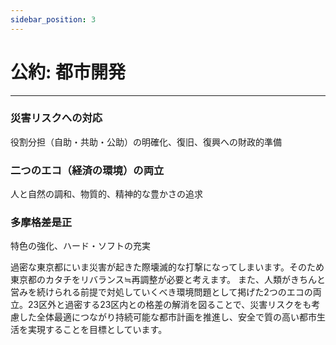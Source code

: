 ```yaml
---
sidebar_position: 3
---
```


# 公約: 都市開発
------------------

### 災害リスクへの対応
役割分担（自助・共助・公助）の明確化、復旧、復興への財政的準備

### 二つのエコ（経済の環境）の両立
人と自然の調和、物質的、精神的な豊かさの追求

### 多摩格差是正
特色の強化、ハード・ソフトの充実

過密な東京都にいま災害が起きた際壊滅的な打撃になってしまいます。そのため東京都のカタチをリバランス≒再調整が必要と考えます。
また、人類がきちんと営みを続けられる前提で対処していくべき環境問題として掲げた2つのエコの両立。23区外と過密する23区内との格差の解消を図ることで、災害リスクをも考慮した全体最適につながり持続可能な都市計画を推進し、安全で質の高い都市生活を実現することを目標としています。